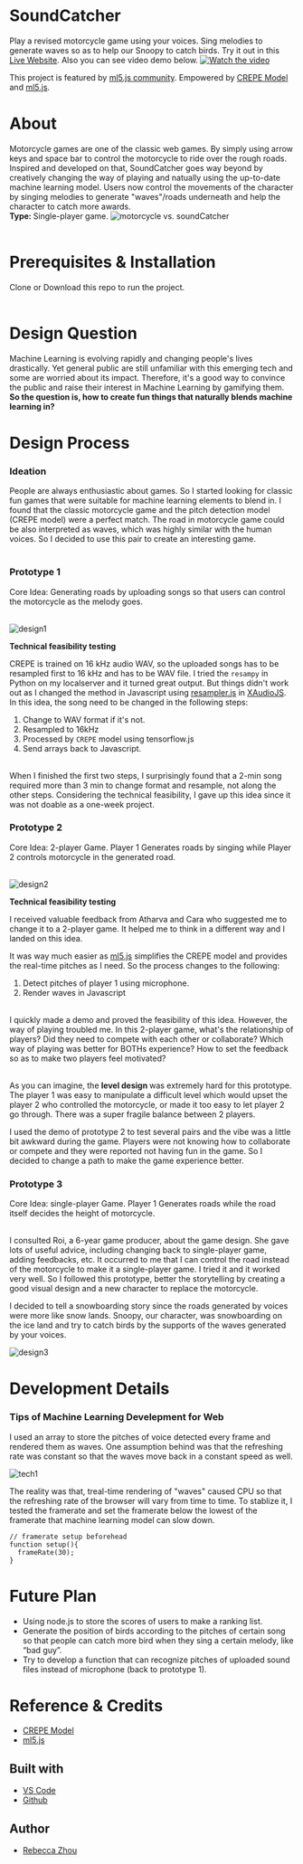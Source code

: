 # SoundCatcher

Play a revised motorcycle game using your voices. Sing melodies to generate waves so as to help our Snoopy to catch birds. Try it out in this [Live Website](https://rebeccazhou666-final-dwd.glitch.me/). Also you can see video demo below.
[![Watch the video](assets/startScreen.jpg)](https://youtu.be/8oRWh-_MYLE)

This project is featured by [ml5.js community](https://ml5js.org/community). Empowered by [CREPE Model](github.com/marl/crepe) and [ml5.js](https://ml5js.org/).  

# About
Motorcycle games are one of the classic web games. By simply using arrow keys and space bar to control the motorcycle to ride over the rough roads. Inspired and developed on that, SoundCatcher goes way beyond by creatively changing the way of playing and natually using the up-to-date machine learning model. Users now control the movements of the character by singing melodies to generate "waves"/roads underneath and help the character to catch more awards. <br />
<strong>Type: </strong> Single-player game.
![motorcycle vs. soundCatcher](pictures/motor.gif)<br /><br />

# Prerequisites & Installation
Clone or Download this repo to run the project.<br /><br />

# Design Question
Machine Learning is evolving rapidly and changing people's lives drastically. Yet general public are still unfamiliar with this emerging tech and some are worried about its impact. Therefore, it's a good way to convince the public and raise their interest in Machine Learning by gamifying them. <strong>So the question is, how to create fun things that naturally blends machine learning in?</strong>

# Design Process
<h3>Ideation</h3>
People are always enthusiastic about games. So I started looking for classic fun games that were suitable for machine learning elements to blend in. I found that the classic motorcycle game and the pitch detection model (CREPE model) were a perfect match. The road in motorcycle game could be also interpreted as waves, which was highly similar with the human voices. So I decided to use this pair to create an interesting game.<br /><br />

<h3>Prototype 1</h3>
Core Idea: Generating roads by uploading songs so that users can control the motorcycle as the melody goes.<br /><br />

![design1](pictures/design1.png)

<strong>Technical feasibility testing</strong>

CREPE is trained on 16 kHz audio WAV, so the uploaded songs has to be resampled first to 16 kHz and has to be WAV file. I tried the
`resampy` in Python on my localserver and it turned great output. But things didn't work out as I changed the method in Javascript using  [resampler.js](https://github.com/taisel/XAudioJS/blob/master/resampler.js) in [XAudioJS](https://github.com/taisel/XAudioJS). <br />
In this idea, the song need to be changed in the following steps:
1. Change to WAV format if it's not.
2. Resampled to 16kHz
3. Processed by `CREPE` model using tensorflow.js
4. Send arrays back to Javascript.
<br />
When I finished the first two steps, I surprisingly found that a 2-min song required more than 3 min to change format and resample, not along the other steps. Considering the technical feasibility, I gave up this idea since it was not doable as a one-week project.<br />

<h3>Prototype 2</h3>
Core Idea: 2-player Game. Player 1 Generates roads by singing while Player 2 controls motorcycle in the generated road.<br /><br />

![design2](pictures/design2.png)

<strong>Technical feasibility testing</strong><br />

I received valuable feedback from Atharva and Cara who suggested me to change it to a 2-player game. It helped me to think in a different way and I landed on this idea.<br />

It was way much easier as [ml5.js](https://learn.ml5js.org/docs/#/reference/pitch-detection?id=pitchdetection) simplifies the CREPE model and provides the real-time pitches as I need. So the process changes to the following:
1. Detect pitches of player 1 using microphone.
2. Render waves in Javascript
<br />
I quickly made a demo and proved the feasibility of this idea. However, the way of playing troubled me. In this 2-player game, what's the relationship of players? Did they need to compete with each other or collaborate? Which way of playing was better for BOTHs experience? How to set the feedback so as to make two players feel motivated?<br /><br />

As you can imagine, the <strong>level design </strong> was extremely hard for this prototype. The player 1 was easy to manipulate a difficult level which would upset the player 2 who controlled the motorcycle, or made it too easy to let player 2 go through. There was a super fragile balance between 2 players. <br />

I used the demo of prototype 2 to test several pairs and the vibe was a little bit awkward during the game. Players were not knowing how to collaborate or compete and they were reported not having fun in the game. So I decided to change a path to make the game experience better.<br />

<h3>Prototype 3</h3>
Core Idea: single-player Game. Player 1 Generates roads while the road itself decides the height of motorcycle.<br /><br />

I consulted Roi, a 6-year game producer, about the game design. She gave lots of useful advice, including changing back to single-player game, adding feedbacks, etc. It occurred to me that I can control the road instead of the motorcycle to make it a single-player game. I tried it and it worked very well. So I followed this prototype, better the storytelling by creating a good visual design and a new character to replace the motorcycle.<br />

I decided to tell a snowboarding story since the roads generated by voices were more like snow lands. Snoopy, our character, was snowboarding on the ice land and try to catch birds by the supports of the waves generated by your voices.<br />

![design3](pictures/design3.png)


# Development Details
<h3>Tips of Machine Learning Develepment for Web</h3>

I used an array to store the pitches of voice detected every frame and rendered them as waves. One assumption behind was that the refreshing rate was constant so that the waves move back in a constant speed as well.

![tech1](pictures/tech1.PNG)

The reality was that, treal-time rendering of "waves" caused CPU so that the refreshing rate of the browser will vary from time to time. To stablize it, I tested the framerate and set the framerate below the lowest of the framerate that machine learning model can slow down.
~~~
// framerate setup beforehead
function setup(){
  frameRate(30);
}
~~~

# Future Plan
- Using node.js to store the scores of users to make a ranking list.
- Generate the position of birds according to the pitches of certain song so that people can catch more bird when they sing a certain melody, like “bad guy”.
- Try to develop a function that can recognize pitches of uploaded sound files instead of microphone (back to prototype 1).



# Reference & Credits
* [CREPE Model](github.com/marl/crepe)
* [ml5.js](https://ml5js.org/)


## Built with

* [VS Code](https://code.visualstudio.com/)
* [Github](https://github.com)

## Author

* [Rebecca Zhou](https://rebeccazhou.net) 
